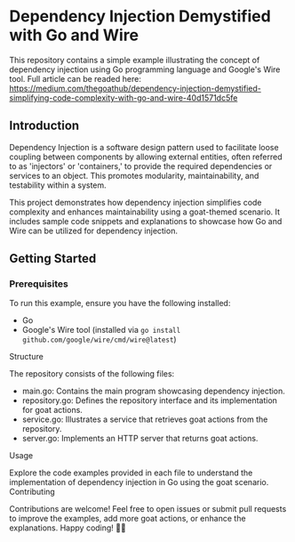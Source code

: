 # Dependency Injection Demystified with Go and Wire

This repository contains a simple example illustrating the concept of dependency injection using Go programming language and Google's Wire tool.
Full article can be readed here: https://medium.com/thegoathub/dependency-injection-demystified-simplifying-code-complexity-with-go-and-wire-40d1571dc5fe

## Introduction

Dependency Injection is a software design pattern used to facilitate loose coupling between components by allowing external entities, often referred to as 'injectors' or 'containers,' to provide the required dependencies or services to an object. This promotes modularity, maintainability, and testability within a system.

This project demonstrates how dependency injection simplifies code complexity and enhances maintainability using a goat-themed scenario. It includes sample code snippets and explanations to showcase how Go and Wire can be utilized for dependency injection.

## Getting Started

### Prerequisites

To run this example, ensure you have the following installed:

- Go
- Google's Wire tool (installed via `go install github.com/google/wire/cmd/wire@latest`)

Structure

The repository consists of the following files:

- main.go: Contains the main program showcasing dependency injection.
- repository.go: Defines the repository interface and its implementation for goat actions.
- service.go: Illustrates a service that retrieves goat actions from the repository.
- server.go: Implements an HTTP server that returns goat actions.

Usage

Explore the code examples provided in each file to understand the implementation of dependency injection in Go using the goat scenario.
Contributing

Contributions are welcome! Feel free to open issues or submit pull requests to improve the examples, add more goat actions, or enhance the explanations. Happy coding! 🐐🚀
